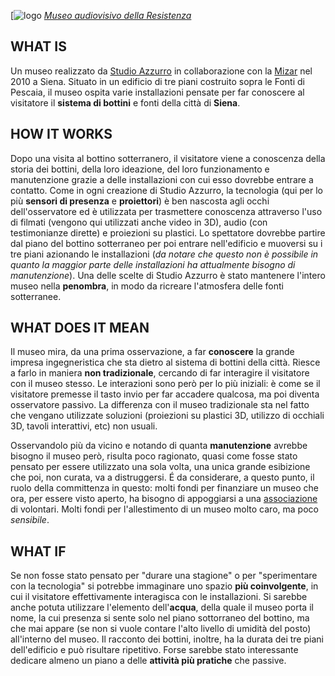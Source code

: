 [![logo](http://www.museimassacarrara.it/wp-content/uploads/2014/01/logo10-resistenzafosdinovo.jpg)
[_Museo audiovisivo della Resistenza_](http://www.museodellaresistenza.it/)

## WHAT IS

Un museo realizzato da [Studio Azzurro]( http://www.studioazzurro.com/index.php) in collaborazione con la [Mizar](http://www.mizarlab.it/) nel 2010 a Siena. Situato in un edificio di tre piani costruito sopra le Fonti di Pescaia, il museo ospita varie installazioni pensate per far conoscere al visitatore il **sistema di bottini** e fonti della città di **Siena**.

## HOW IT WORKS

Dopo una visita al bottino sotterranero, il visitatore viene a conoscenza della storia dei bottini, della loro ideazione, del loro funzionamento e manutenzione grazie a delle installazioni con cui esso dovrebbe entrare a contatto. Come in ogni creazione di Studio Azzurro, la tecnologia (qui per lo più **sensori di presenza** e **proiettori**) è ben nascosta agli occhi dell'osservatore ed è utilizzata per trasmettere conoscenza attraverso l'uso di filmati (vengono qui utilizzati anche video in 3D), audio (con testimonianze dirette) e proiezioni su plastici. Lo spettatore dovrebbe partire dal piano del bottino sotterraneo per poi entrare nell'edificio e muoversi su i tre piani azionando le installazioni (_da notare che questo non è possibile in quanto la maggior parte delle installazioni ha attualmente bisogno di manutenzione_). Una delle scelte di Studio Azzurro è stato mantenere l'intero museo nella **penombra**, in modo da ricreare l'atmosfera delle fonti sotterranee.


## WHAT DOES IT MEAN

Il museo mira, da una prima osservazione, a far **conoscere** la grande impresa ingegneristica che sta dietro al sistema di bottini della città. Riesce a farlo in maniera **non tradizionale**, cercando di far interagire il visitatore con il museo stesso. Le interazioni sono però per lo più iniziali: è come se il visitatore premesse il tasto invio per far accadere qualcosa, ma poi diventa osservatore passivo. La differenza con il museo tradizionale sta nel fatto che vengano utilizzate soluzioni (proiezioni su plastici 3D, utilizzo di occhiali 3D, tavoli interattivi, etc) non usuali.

Osservandolo più da vicino e notando di quanta **manutenzione** avrebbe bisogno il museo però, risulta poco ragionato, quasi come fosse stato pensato per essere utilizzato una sola volta, una unica grande esibizione che poi, non curata, va a distruggersi. É da considerare, a questo punto, il ruolo della committenza in questo: molti fondi per finanziare un museo che ora, per essere visto aperto, ha bisogno di appoggiarsi a una [associazione](http://www.ladianasiena.it/luoghi.php?target=museo) di volontari. Molti fondi per l'allestimento di un museo molto caro, ma poco _sensibile_.

## WHAT IF

Se non fosse stato pensato per "durare una stagione" o per "sperimentare con la tecnologia" si potrebbe immaginare uno spazio **più coinvolgente**, in cui il visitatore effettivamente interagisca con le installazioni. Si sarebbe anche potuta utilizzare l'elemento dell'**acqua**, della quale il museo porta il nome, la cui presenza si sente solo nel piano sottorraneo del bottino, ma che mai appare (se non si vuole contare l'alto livello di umidità del posto) all'interno del museo.
Il racconto dei bottini, inoltre, ha la durata dei tre piani dell'edificio e può risultare ripetitivo. Forse sarebbe stato interessante dedicare almeno un piano a delle **attività più pratiche** che passive.
